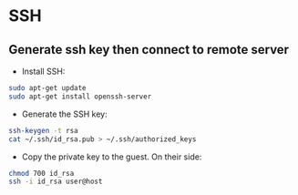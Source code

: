# SSH

## Generate ssh key then connect to remote server

- Install SSH:

```bash
sudo apt-get update
sudo apt-get install openssh-server
```

- Generate the SSH key:

```bash
ssh-keygen -t rsa
cat ~/.ssh/id_rsa.pub > ~/.ssh/authorized_keys
```

- Copy the private key to the guest. On their side:

```bash
chmod 700 id_rsa
ssh -i id_rsa user@host
```
